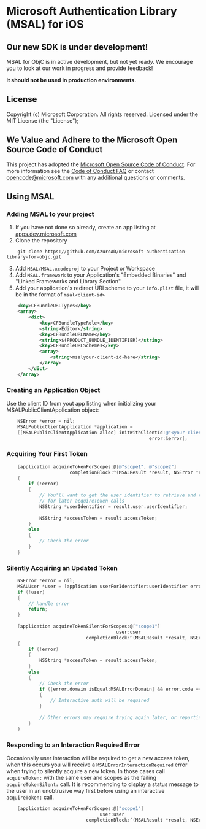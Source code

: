 # Microsoft Authentication Library (MSAL) for iOS

## Our new SDK is under development!

MSAL for ObjC is in active development, but not yet ready. We encourage you to look at our work in progress and provide feedback! 

**It should not be used in production environments.**

## License

Copyright (c) Microsoft Corporation.  All rights reserved. Licensed under the MIT License (the "License");

## We Value and Adhere to the Microsoft Open Source Code of Conduct

This project has adopted the [Microsoft Open Source Code of Conduct](https://opensource.microsoft.com/codeofconduct/). For more information see the [Code of Conduct FAQ](https://opensource.microsoft.com/codeofconduct/faq/) or contact [opencode@microsoft.com](mailto:opencode@microsoft.com) with any additional questions or comments.

## Using MSAL

### Adding MSAL to your project
1. If you have not done so already, create an app listing at [apps.dev.microsoft.com](https://apps.dev.microsoft.com)
2. Clone the repository
```
    git clone https://github.com/AzureAD/microsoft-authentication-library-for-objc.git
```
3. Add `MSAL/MSAL.xcodeproj` to your Project or Workspace
4. Add `MSAL.framework` to your Application's "Embedded Binaries" and "Linked Frameworks and Library Section"
5. Add your application's redirect URI scheme to your `info.plist` file, it will be in the format of `msal<client-id>`
```xml
    <key>CFBundleURLTypes</key>
    <array>
        <dict>
            <key>CFBundleTypeRole</key>
            <string>Editor</string>
            <key>CFBundleURLName</key>
            <string>$(PRODUCT_BUNDLE_IDENTIFIER)</string>
            <key>CFBundleURLSchemes</key>
            <array>
                <string>msalyour-client-id-here</string>
            </array>
        </dict>
    </array>
```

### Creating an Application Object
Use the client ID from yout app listing when initializing your MSALPublicClientApplication object:
```objective-c
    NSError *error = nil;
    MSALPublicClientApplication *application =
    [[MSALPublicClientApplication alloc] initWithClientId:@"<your-client-id-here>"
                                                    error:&error];
```
                                                    
### Acquiring Your First Token
```objective-c
    [application acquireTokenForScopes:@[@"scope1", @"scope2"]
                       completionBlock:^(MSALResult *result, NSError *error)
    {
        if (!error)
        {
            // You'll want to get the user identifier to retrieve and reuse the user
            // for later acquireToken calls
            NSString *userIdentifier = result.user.userIdentifier;
            
            NSString *accessToken = result.accessToken;
        }
        else
        {
            // Check the error
        }
    }
```

### Silently Acquiring an Updated Token
```objective-c
    NSError *error = nil;
    MSALUser *user = [application userForIdentifier:userIdentifier error:&error];
    if (!user)
    {
        // handle error
        return;
    }
    
    [application acquireTokenSilentForScopes:@["scope1"]
                                        user:user
                             completionBlock:^(MSALResult *result, NSError *error)
    {
        if (!error)
        {
            NSString *accessToken = result.accessToken;
        }
        else
        {
            // Check the error
            if ([error.domain isEqual:MSALErrorDomain] && error.code == MSALErrorInteractionRequired)
            {
                // Interactive auth will be required
            }
            
            // Other errors may require trying again later, or reporting authentication problems to the user
        }
    }
```

### Responding to an Interaction Required Error
Occasionally user interaction will be required to get a new access token, when this occurs you will receive a `MSALErrorInteractionRequired` error when trying to silently acquire a new token. In those cases call `acquireToken:` with the same user and scopes as the failing `acquireTokenSilent:` call. It is recommending to display a status message to the user in an unobtrusive way first before using an interactive `acquireToken:` call.
```objective-c
    [application acquireTokenForScopes:@["scope1"]
                                  user:user
                             completionBlock:^(MSALResult *result, NSError *error) { }];
```
